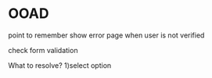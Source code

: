 # OOAD

point to remember show error page when user is not verified

check form validation

What to resolve?
1)select option

